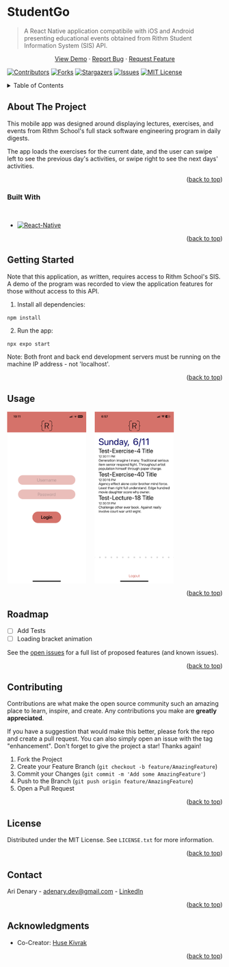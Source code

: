 # StudentGo

> A React Native application compatibile with iOS and Android presenting educational events obtained from Rithm Student Information System (SIS) API.

<!-- PROJECT Demo/Bug/Feature links -->
<div align="center">
  <p align="center">
    <a href="https://github.com/ari-denary/StudentGo">View Demo</a>
    ·
    <a href="https://github.com/ari-denary/StudentGo/issues">Report Bug</a>
    ·
    <a href="https://github.com/ari-denary/StudentGo/issues">Request Feature</a>
    <br />
  </p>
</div>

<!-- PROJECT SHIELDS -->
<!--
*** I'm using markdown "reference style" links for readability.
*** Reference links are enclosed in brackets [ ] instead of parentheses ( ).
*** See the bottom of this document for the declaration of the reference variables
*** for contributors-url, forks-url, etc. This is an optional, concise syntax you may use.
*** https://www.markdownguide.org/basic-syntax/#reference-style-links
-->
[![Contributors][contributors-shield]][contributors-url]
[![Forks][forks-shield]][forks-url]
[![Stargazers][stars-shield]][stars-url]
[![Issues][issues-shield]][issues-url]
[![MIT License][license-shield]][license-url]


<!-- TABLE OF CONTENTS -->
<details>
  <summary>Table of Contents</summary>
  <ol>
    <li>
      <a href="#about-the-project">About The Project</a>
      <ul>
        <li><a href="#built-with">Built With</a></li>
      </ul>
    </li>
    <li>
      <a href="#getting-started">Getting Started</a>
    </li>
    <li><a href="#usage">Usage</a></li>
    <li><a href="#roadmap">Roadmap</a></li>
    <li><a href="#contributing">Contributing</a></li>
    <li><a href="#license">License</a></li>
    <li><a href="#contact">Contact</a></li>
    <li><a href="#acknowledgments">Acknowledgments</a></li>
  </ol>
</details>



<!-- ABOUT THE PROJECT -->
## About The Project

This mobile app was designed around displaying lectures, exercises, and events from Rithm School's full stack software engineering program in daily digests.

The app loads the exercises for the current date, and the user can swipe left to see the previous day's activities, or swipe right to see the next days' activities.

<p align="right">(<a href="#StudentGo">back to top</a>)</p>

### Built With
<br />

* [![React-Native][React-Native.js]][React-Native-url]


<p align="right">(<a href="#StudentGo">back to top</a>)</p>

<!-- GETTING STARTED -->
## Getting Started

Note that this application, as written, requires access to Rithm School's SIS. A demo of the program was recorded to view the application features for those without access to this API.

1. Install all dependencies:
```shell
npm install
```

2. Run the app:
```shell
npx expo start
```

Note: Both front and back end development servers must be running on the machine IP address - not 'localhost'.


<p align="right">(<a href="#StudentGo">back to top</a>)</p>

<!-- USAGE EXAMPLES -->
## Usage

<div style="display: flex; gap: 20px;">
<img src="./assets/studentGo-login.png" height="400px">
<img src="./assets/studentGo-homepage.png" height="400px">
</div>

<p align="right">(<a href="#StudentGo">back to top</a>)</p>

<!-- ROADMAP -->
## Roadmap

- [ ] Add Tests
- [ ] Loading bracket animation

See the [open issues](https://github.com/ari-denary/StudentGo/issues) for a full list of proposed features (and known issues).

<p align="right">(<a href="#StudentGo">back to top</a>)</p>



<!-- CONTRIBUTING -->
## Contributing

Contributions are what make the open source community such an amazing place to learn, inspire, and create. Any contributions you make are **greatly appreciated**.

If you have a suggestion that would make this better, please fork the repo and create a pull request. You can also simply open an issue with the tag "enhancement".
Don't forget to give the project a star! Thanks again!

1. Fork the Project
2. Create your Feature Branch (`git checkout -b feature/AmazingFeature`)
3. Commit your Changes (`git commit -m 'Add some AmazingFeature'`)
4. Push to the Branch (`git push origin feature/AmazingFeature`)
5. Open a Pull Request

<p align="right">(<a href="#StudentGo">back to top</a>)</p>



<!-- LICENSE -->
## License

Distributed under the MIT License. See `LICENSE.txt` for more information.

<p align="right">(<a href="#StudentGo">back to top</a>)</p>



<!-- CONTACT -->
## Contact

Ari Denary - [adenary.dev@gmail.com](mailto:adenary.dev@gmail.com) - [LinkedIn](https://www.linkedin.com/in/ari-denary/)

<p align="right">(<a href="#StudentGo">back to top</a>)</p>


<!-- ACKNOWLEDGMENTS -->
## Acknowledgments

* Co-Creator: [Huse Kivrak](https://github.com/huseKivrak)

<p align="right">(<a href="#StudentGo">back to top</a>)</p>

<!-- MARKDOWN LINKS & IMAGES -->
<!-- https://www.markdownguide.org/basic-syntax/#reference-style-links -->
[contributors-shield]: https://img.shields.io/github/contributors/ari-denary/StudentGo.svg?style=for-the-badge
[contributors-url]: https://github.com/ari-denary/StudentGo/graphs/contributors
[forks-shield]: https://img.shields.io/github/forks/ari-denary/StudentGo.svg?style=for-the-badge
[forks-url]: https://github.com/ari-denary/StudentGo/network/members
[stars-shield]: https://img.shields.io/github/stars/ari-denary/StudentGo.svg?style=for-the-badge
[stars-url]: https://github.com/ari-denary/StudentGo/stargazers
[issues-shield]: https://img.shields.io/github/issues/ari-denary/StudentGo.svg?style=for-the-badge
[issues-url]: https://github.com/ari-denary/StudentGo/issues
[license-shield]: https://img.shields.io/badge/License-MIT-41acc0?style=for-the-badge&logo=MIT&logoColor=white
[license-url]: https://github.com/ari-denary/StudentGo/blob/main/LICENSE.txt
[React-Native.js]: https://img.shields.io/badge/React_Native-20232A?style=for-the-badge&logo=react&logoColor=61DAFB
[React-Native-url]: https://reactnative.dev/
